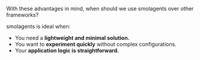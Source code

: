 With these advantages in mind, when should we use smolagents over other frameworks?

smolagents is ideal when:

- You need a **lightweight and minimal solution.**
- You want to **experiment quickly** without complex configurations.
- Your **application logic is straightforward.**